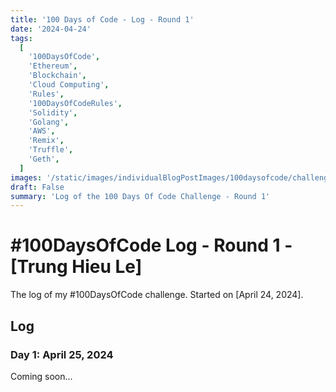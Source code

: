 ```yaml
---
title: '100 Days of Code - Log - Round 1'
date: '2024-04-24'
tags:
  [
    '100DaysOfCode',
    'Ethereum',
    'Blockchain',
    'Cloud Computing',
    'Rules',
    '100DaysOfCodeRules',
    'Solidity',
    'Golang',
    'AWS',
    'Remix',
    'Truffle',
    'Geth',
  ]
images: '/static/images/individualBlogPostImages/100daysofcode/challenge-accepted.jpg'
draft: False
summary: 'Log of the 100 Days Of Code Challenge - Round 1'
---
```


# #100DaysOfCode Log - Round 1 - [Trung Hieu Le]

The log of my #100DaysOfCode challenge. Started on [April 24, 2024].

## Log

### Day 1: April 25, 2024

Coming soon...

[//]: # "**Today's Progress**: Spent time fixing CSS and figuring out how canvas works."
[//]: # '**Thoughts:** Feels good to be back at coding.'
[//]: # '**Link to work:** [Pomodoro Clock App](https://github.com/Kallaway/pomodoro-clock/commit/f7590d1e8180bd63167b04494710f27d50b13890)'
